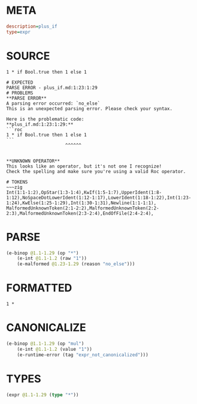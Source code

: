 # META
~~~ini
description=plus_if
type=expr
~~~
# SOURCE
~~~roc
1 * if Bool.true then 1 else 1
~~~
~~~
# EXPECTED
PARSE ERROR - plus_if.md:1:23:1:29
# PROBLEMS
**PARSE ERROR**
A parsing error occurred: `no_else`
This is an unexpected parsing error. Please check your syntax.

Here is the problematic code:
**plus_if.md:1:23:1:29:**
```roc
1 * if Bool.true then 1 else 1
```
                      ^^^^^^


**UNKNOWN OPERATOR**
This looks like an operator, but it's not one I recognize!
Check the spelling and make sure you're using a valid Roc operator.

# TOKENS
~~~zig
Int(1:1-1:2),OpStar(1:3-1:4),KwIf(1:5-1:7),UpperIdent(1:8-1:12),NoSpaceDotLowerIdent(1:12-1:17),LowerIdent(1:18-1:22),Int(1:23-1:24),KwElse(1:25-1:29),Int(1:30-1:31),Newline(1:1-1:1),
MalformedUnknownToken(2:1-2:2),MalformedUnknownToken(2:2-2:3),MalformedUnknownToken(2:3-2:4),EndOfFile(2:4-2:4),
~~~
# PARSE
~~~clojure
(e-binop @1.1-1.29 (op "*")
	(e-int @1.1-1.2 (raw "1"))
	(e-malformed @1.23-1.29 (reason "no_else")))
~~~
# FORMATTED
~~~roc
1 * 
~~~
# CANONICALIZE
~~~clojure
(e-binop @1.1-1.29 (op "mul")
	(e-int @1.1-1.2 (value "1"))
	(e-runtime-error (tag "expr_not_canonicalized")))
~~~
# TYPES
~~~clojure
(expr @1.1-1.29 (type "*"))
~~~
